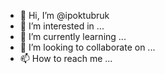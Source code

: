 - 👋 Hi, I’m @ipoktubruk
- 👀 I’m interested in ...
- 🌱 I’m currently learning ...
- 💞️ I’m looking to collaborate on ...
- 📫 How to reach me ...

<!---
ipoktubruk/ipoktubruk is a ✨ special ✨ repository because its `README.md` (this file) appears on your GitHub profile.
You can click the Preview link to take a look at your changes.
--->
